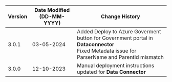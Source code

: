 | **Version** | **Date Modified (DD-MM-YYYY)** | **Change History**                                                 |
|-------------|--------------------------------|--------------------------------------------------------------------|
| 3.0.1       | 03-05-2024                     | Added Deploy to Azure Goverment button for Government portal in **Dataconnector** <br/> Fixed Metadata issue for ParserName and ParentId mismatch  |
| 3.0.0       | 12-10-2023                     | Manual deployment instructions updated for **Data Connector**		|  
                                                                                                                 
